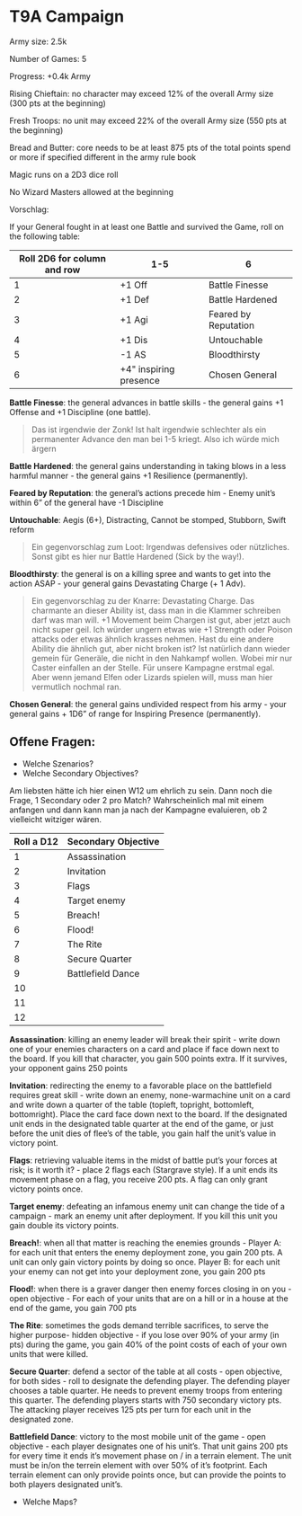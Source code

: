 # T9A Campaign
Army size: 2.5k  

Number of Games: 5  

Progress: +0.4k Army  

Rising Chieftain: no character may exceed 12% of the overall Army size (300 pts at the beginning)

Fresh Troops: no unit may exceed 22% of the overall Army size (550 pts at the beginning)

Bread and Butter: core needs to be at least 875 pts of the total points spend or more if specified different in the army rule book

Magic runs on a 2D3 dice roll

No Wizard Masters allowed at the beginning

Vorschlag:

If your General fought in at least one Battle and survived the Game, roll on the following table:

| Roll 2D6 for column and row | 1-5 | 6 |
| --- | --- | --- |
| 1 | +1 Off | Battle Finesse |
| 2 | +1 Def | Battle Hardened |
| 3 | +1 Agi | Feared by Reputation
| 4 | +1 Dis | Untouchable |
| 5 | -1 AS | Bloodthirsty |
| 6 | +4" inspiring presence | Chosen General |

**Battle Finesse**: the general advances in battle skills - the general gains +1 Offense and +1 Discipline (one battle).
> Das ist irgendwie der Zonk! Ist halt irgendwie schlechter als ein permanenter Advance den man bei 1-5 kriegt. Also ich würde mich ärgern

**Battle Hardened**: the general gains understanding in taking blows in a less harmful manner - the general gains +1 Resilience (permanently).

**Feared by Reputation**: the general’s actions precede him - Enemy unit’s within 6” of the general have -1 Discipline

**Untouchable**: Aegis (6+), Distracting, Cannot be stomped, Stubborn, Swift reform
> Ein gegenvorschlag zum Loot: Irgendwas defensives oder nützliches. Sonst gibt es hier nur Battle Hardened (Sick by the way!).

**Bloodthirsty**: the general is on a killing spree and wants to get into the action ASAP - your general gains Devastating Charge (+ 1 Adv).

> Ein gegenvorschlag zu der Knarre: Devastating Charge. Das charmante an dieser Ability ist, dass man in die Klammer schreiben darf was man will. +1 Movement beim Chargen ist gut, aber jetzt auch nicht super geil. Ich würder ungern etwas wie +1 Strength oder Poison attacks oder etwas ähnlich krasses nehmen. Hast du eine andere Ability die ähnlich gut, aber nicht broken ist? Ist natürlich dann wieder gemein für Generäle, die nicht in den Nahkampf wollen. Wobei mir nur Caster einfallen an der Stelle. Für unsere Kampagne erstmal egal. Aber wenn jemand Elfen oder Lizards spielen will, muss man hier vermutlich nochmal ran.

**Chosen General**: the general gains undivided respect from his army - your general gains + 1D6” of range for Inspiring Presence (permanently). 

## Offene Fragen:

- Welche Szenarios? 
 - Welche Secondary Objectives?

Am liebsten hätte ich hier einen W12 um ehrlich zu sein. Dann noch die Frage, 1 Secondary oder 2 pro Match? Wahrscheinlich mal mit einem anfangen und dann kann man ja nach der Kampagne evaluieren, ob 2 vielleicht witziger wären.

| Roll a D12 | Secondary Objective | 
| --- | --- |
| 1 | Assassination |
| 2 | Invitation |
| 3 | Flags |
| 4 | Target enemy |
| 5 | Breach! |
| 6 | Flood! |
| 7 | The Rite |
| 8 | Secure Quarter |
| 9 | Battlefield Dance |
| 10 |  |
| 11 |  |
| 12 |  |

**Assassination**: killing an enemy leader will break their spirit - write down one of your enemies characters on a card and place if face down next to the board. If you kill that character, you gain 500 points extra. If it survives, your opponent gains 250 points

**Invitation**: redirecting the enemy to a favorable place on the battlefield requires great skill - write down an enemy, none-warmachine unit on a card and write down a quarter of the table (topleft, topright, bottomleft, bottomright). Place the card face down next to the board. If the designated unit ends in the designated table quarter at the end of the game, or just before the unit dies of flee’s of the table, you gain half the unit’s value in victory point.

**Flags**: retrieving valuable items in the midst of battle put’s your forces at risk; is it worth it?  - place 2 flags each (Stargrave style). If a unit ends its movement phase on a flag, you receive 200 pts. A flag can only grant victory points once. 

**Target enemy**: defeating an infamous enemy unit can change the tide of a campaign  - mark an enemy unit after deployment. If you kill this unit you gain double its victory points. 

**Breach!**: when all that matter is reaching the enemies grounds - Player A: for each unit that enters the enemy deployment zone, you gain 200 pts. A unit can only gain victory points by doing so once. Player B: for each unit your enemy can not get into your deployment zone, you gain 200 pts

**Flood!**: when there is a graver danger then enemy forces closing in on you -  open objective - For each of your units that are on a hill or in a house at the end of the game, you gain 700 pts

**The Rite**: sometimes the gods demand terrible sacrifices, to serve the higher purpose- hidden objective - if you lose over 90% of your army (in pts) during the game, you gain 40% of the point costs of each of your own units that were killed. 

**Secure Quarter**: defend a sector of the table at all costs - open objective, for both sides - roll to designate the defending player. The defending player chooses a table quarter. He needs to prevent enemy troops from entering this quarter. The defending players starts with 750 secondary victory pts. The attacking player receives 125 pts per turn for each unit in the designated zone. 

**Battlefield Dance**: victory to the most mobile unit of the game - open objective - each player designates one of his unit’s. That unit gains 200 pts for every time it ends it’s movement phase on / in a terrain element. The unit must be in/on the terrein element with over 50% of it’s footprint. Each terrain element can only provide points once, but can provide the points to both players designated unit’s. 




 - Welche Maps? 

